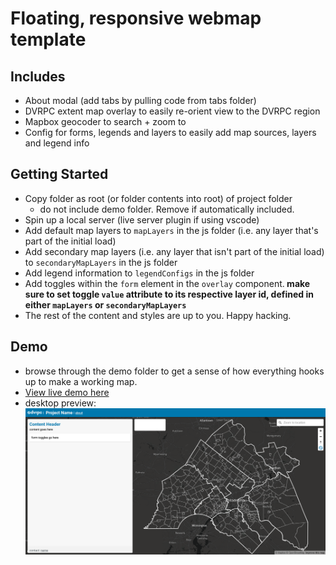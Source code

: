 # Floating, responsive webmap template


## Includes
- About modal (add tabs by pulling code from tabs folder)
- DVRPC extent map overlay to easily re-orient view to the DVRPC region
- Mapbox geocoder to search + zoom to
- Config for forms, legends and layers to easily add map sources, layers and legend info

## Getting Started
- Copy folder as root (or folder contents into root) of project folder
    - do not include demo folder. Remove if automatically included. 
- Spin up a local server (live server plugin if using vscode)
- Add default map layers to `mapLayers` in the js folder (i.e. any layer that's part of the initial load)
- Add secondary map layers (i.e. any layer that isn't part of the initial load) to `secondaryMapLayers` in the js folder
- Add legend information to `legendConfigs` in the js folder
- Add toggles within the `form` element in the `overlay` component.<strong> make sure to set toggle `value` attribute to its respective layer id, defined in either `mapLayers` or `secondaryMapLayers`</strong>
- The rest of the content and styles are up to you. Happy hacking. 

## Demo
- browse through the demo folder to get a sense of how everything hooks up to make a working map.
- [View live demo here]()
- desktop preview:
![desktop screenshot](./desktop.png)
